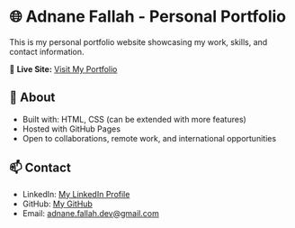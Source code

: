 # 🌐 Adnane Fallah - Personal Portfolio

This is my personal portfolio website showcasing my work, skills, and contact information.

🚀 **Live Site:** [Visit My Portfolio](https://adnanefallah.github.io)

## 📂 About

- Built with: HTML, CSS (can be extended with more features)
- Hosted with GitHub Pages
- Open to collaborations, remote work, and international opportunities

## 📫 Contact

- LinkedIn: [My LinkedIn Profile](https://www.linkedin.com/in/adnanefallah)
- GitHub: [My GitHub](https://github.com/adnanefallah)
- Email: adnane.fallah.dev@gmail.com
